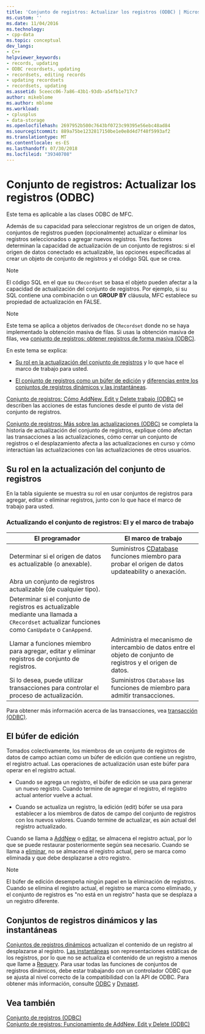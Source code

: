 ```yaml
---
title: 'Conjunto de registros: Actualizar los registros (ODBC) | Microsoft Docs'
ms.custom: ''
ms.date: 11/04/2016
ms.technology:
- cpp-data
ms.topic: conceptual
dev_langs:
- C++
helpviewer_keywords:
- records, updating
- ODBC recordsets, updating
- recordsets, editing records
- updating recordsets
- recordsets, updating
ms.assetid: 5ceecc06-7a86-43b1-93db-a54fb1e717c7
author: mikeblome
ms.author: mblome
ms.workload:
- cplusplus
- data-storage
ms.openlocfilehash: 2697952b500c7643bf0723c99395e56ebc48ad84
ms.sourcegitcommit: 889a75be1232817150be1e0e8d4d7f48f5993af2
ms.translationtype: MT
ms.contentlocale: es-ES
ms.lasthandoff: 07/30/2018
ms.locfileid: "39340708"
---
```

# <a name="recordset-how-recordsets-update-records-odbc"></a>Conjunto de registros: Actualizar los registros (ODBC)
Este tema es aplicable a las clases ODBC de MFC.  
  
 Además de su capacidad para seleccionar registros de un origen de datos, conjuntos de registros pueden (opcionalmente) actualizar o eliminar los registros seleccionados o agregar nuevos registros. Tres factores determinan la capacidad de actualización de un conjunto de registros: si el origen de datos conectado es actualizable, las opciones especificadas al crear un objeto de conjunto de registros y el código SQL que se crea.  
  
> [!NOTE]
>  El código SQL en el que su `CRecordset` se basa el objeto pueden afectar a la capacidad de actualización del conjunto de registros. Por ejemplo, si su SQL contiene una combinación o un **GROUP BY** cláusula, MFC establece su propiedad de actualización en FALSE.  
  
> [!NOTE]
>  Este tema se aplica a objetos derivados de `CRecordset` donde no se haya implementado la obtención masiva de filas. Si usas la obtención masiva de filas, vea [conjunto de registros: obtener registros de forma masiva (ODBC)](../../data/odbc/recordset-fetching-records-in-bulk-odbc.md).  
  
 En este tema se explica:  
  
-   [Su rol en la actualización del conjunto de registros](#_core_your_role_in_recordset_updating) y lo que hace el marco de trabajo para usted.  
  
-   [El conjunto de registros como un búfer de edición](#_core_the_edit_buffer) y [diferencias entre los conjuntos de registros dinámicos y las instantáneas](#_core_dynasets_and_snapshots).  
  
 [Conjunto de registros: Cómo AddNew, Edit y Delete trabajo (ODBC)](../../data/odbc/recordset-how-addnew-edit-and-delete-work-odbc.md) se describen las acciones de estas funciones desde el punto de vista del conjunto de registros.  
  
 [Conjunto de registros: Más sobre las actualizaciones (ODBC)](../../data/odbc/recordset-more-about-updates-odbc.md) se completa la historia de actualización del conjunto de registros, explique cómo afectan las transacciones a las actualizaciones, cómo cerrar un conjunto de registros o el desplazamiento afecta a las actualizaciones en curso y cómo interactúan las actualizaciones con las actualizaciones de otros usuarios.  
  
##  <a name="_core_your_role_in_recordset_updating"></a> Su rol en la actualización del conjunto de registros  
 En la tabla siguiente se muestra su rol en usar conjuntos de registros para agregar, editar o eliminar registros, junto con lo que hace el marco de trabajo para usted.  
  
### <a name="recordset-updating-you-and-the-framework"></a>Actualizando el conjunto de registros: El y el marco de trabajo  
  
|El programador|El marco de trabajo|  
|---------|-------------------|  
|Determinar si el origen de datos es actualizable (o anexable).|Suministros [CDatabase](../../mfc/reference/cdatabase-class.md) funciones miembro para probar el origen de datos updateability o anexación.|  
|Abra un conjunto de registros actualizable (de cualquier tipo).||  
|Determinar si el conjunto de registros es actualizable mediante una llamada a `CRecordset` actualizar funciones como `CanUpdate` o `CanAppend`.||  
|Llamar a funciones miembro para agregar, editar y eliminar registros de conjunto de registros.|Administra el mecanismo de intercambio de datos entre el objeto de conjunto de registros y el origen de datos.|  
|Si lo desea, puede utilizar transacciones para controlar el proceso de actualización.|Suministros `CDatabase` las funciones de miembro para admitir transacciones.|  
  
 Para obtener más información acerca de las transacciones, vea [transacción (ODBC)](../../data/odbc/transaction-odbc.md).  
  
##  <a name="_core_the_edit_buffer"></a> El búfer de edición  
 Tomados colectivamente, los miembros de un conjunto de registros de datos de campo actúan como un búfer de edición que contiene un registro, el registro actual. Las operaciones de actualización usan este búfer para operar en el registro actual.  
  
-   Cuando se agrega un registro, el búfer de edición se usa para generar un nuevo registro. Cuando termine de agregar el registro, el registro actual anterior vuelve a actual.  
  
-   Cuando se actualiza un registro, la edición (edit) búfer se usa para establecer a los miembros de datos de campo del conjunto de registros con los nuevos valores. Cuando termine de actualizar, es aún actual del registro actualizado.  
  
 Cuando se llama a [AddNew](../../mfc/reference/crecordset-class.md#addnew) o [editar](../../mfc/reference/crecordset-class.md#edit), se almacena el registro actual, por lo que se puede restaurar posteriormente según sea necesario. Cuando se llama a [eliminar](../../mfc/reference/crecordset-class.md#delete), no se almacena el registro actual, pero se marca como eliminada y que debe desplazarse a otro registro.  
  
> [!NOTE]
>  El búfer de edición desempeña ningún papel en la eliminación de registros. Cuando se elimina el registro actual, el registro se marca como eliminado, y el conjunto de registros es "no está en un registro" hasta que se desplaza a un registro diferente.  
  
##  <a name="_core_dynasets_and_snapshots"></a> Conjuntos de registros dinámicos y las instantáneas  
 [Conjuntos de registros dinámicos](../../data/odbc/dynaset.md) actualizan el contenido de un registro al desplazarse al registro. [Las instantáneas](../../data/odbc/snapshot.md) son representaciones estáticas de los registros, por lo que no se actualiza el contenido de un registro a menos que llame a [Requery](../../mfc/reference/crecordset-class.md#requery). Para usar todas las funciones de conjuntos de registros dinámicos, debe estar trabajando con un controlador ODBC que se ajusta al nivel correcto de la compatibilidad con la API de ODBC. Para obtener más información, consulte [ODBC](../../data/odbc/odbc-basics.md) y [Dynaset](../../data/odbc/dynaset.md).  
  
## <a name="see-also"></a>Vea también  
 [Conjunto de registros (ODBC)](../../data/odbc/recordset-odbc.md)   
 [Conjunto de registros: Funcionamiento de AddNew, Edit y Delete (ODBC)](../../data/odbc/recordset-how-addnew-edit-and-delete-work-odbc.md)
